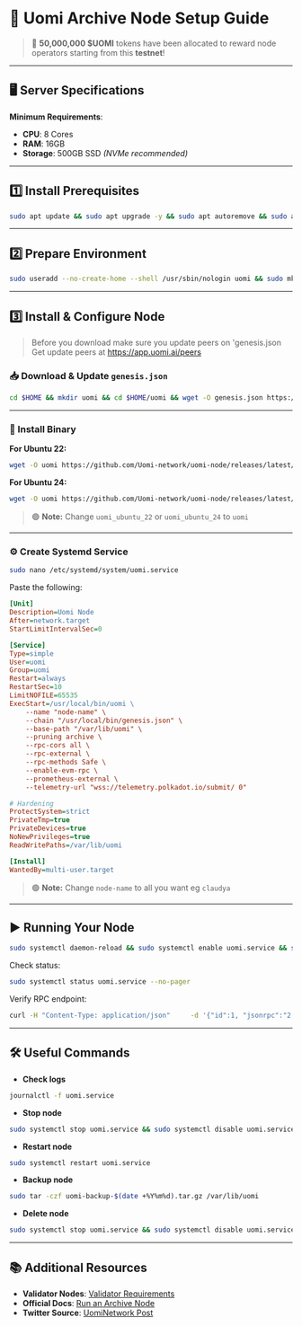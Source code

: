 # 🚀 Uomi Archive Node Setup Guide

> 🎉 **50,000,000 $UOMI** tokens have been allocated to reward node operators starting from this **testnet**!

---

## 🖥 Server Specifications

**Minimum Requirements**:
- **CPU**: 8 Cores
- **RAM**: 16GB
- **Storage**: 500GB SSD *(NVMe recommended)*

---

## 1️⃣ Install Prerequisites
```bash
sudo apt update && sudo apt upgrade -y && sudo apt autoremove && sudo apt-get install -y     curl     jq     build-essential     libssl-dev     pkg-config     cmake     git     libclang-dev && sudo ufw allow ssh && sudo ufw allow 9944/tcp && sudo ufw allow 30333/tcp
```

---

## 2️⃣ Prepare Environment
```bash
sudo useradd --no-create-home --shell /usr/sbin/nologin uomi && sudo mkdir -p /var/lib/uomi && sudo chown -R uomi:uomi /var/lib/uomi
```

---

## 3️⃣ Install & Configure Node

> Before you download make sure you update peers on 'genesis.json
> Get update peers at https://app.uomi.ai/peers

### 📥 Download & Update `genesis.json`
```bash
cd $HOME && mkdir uomi && cd $HOME/uomi && wget -O genesis.json https://github.com/Uomi-network/uomi-node/releases/latest/download/genesis.json && jq '.bootNodes = [Paste Peers In Here]' /usr/local/bin/genesis.json > tmp && sudo mv tmp /usr/local/bin/genesis.json
```

---

### 🐧 Install Binary

**For Ubuntu 22:**
```bash
wget -O uomi https://github.com/Uomi-network/uomi-node/releases/latest/download/uomi_ubuntu_22 && chmod +x uomi && sudo cp uomi /usr/local/bin/ && sudo chmod +x /usr/local/bin/uomi && sudo cp genesis.json /usr/local/bin/
```

**For Ubuntu 24:**
```bash
wget -O uomi https://github.com/Uomi-network/uomi-node/releases/latest/download/uomi_ubuntu_24 && chmod +x uomi && sudo cp uomi /usr/local/bin/ && sudo chmod +x /usr/local/bin/uomi && sudo cp genesis.json /usr/local/bin/
```
> 🟢 **Note:** Change `uomi_ubuntu_22` or `uomi_ubuntu_24` to `uomi`

---

### ⚙️ Create Systemd Service
```bash
sudo nano /etc/systemd/system/uomi.service
```
Paste the following:
```ini
[Unit]
Description=Uomi Node
After=network.target
StartLimitIntervalSec=0

[Service]
Type=simple
User=uomi
Group=uomi
Restart=always
RestartSec=10
LimitNOFILE=65535
ExecStart=/usr/local/bin/uomi \
    --name "node-name" \
    --chain "/usr/local/bin/genesis.json" \
    --base-path "/var/lib/uomi" \
    --pruning archive \
    --rpc-cors all \
    --rpc-external \
    --rpc-methods Safe \
    --enable-evm-rpc \
    --prometheus-external \
    --telemetry-url "wss://telemetry.polkadot.io/submit/ 0"

# Hardening
ProtectSystem=strict
PrivateTmp=true
PrivateDevices=true
NoNewPrivileges=true
ReadWritePaths=/var/lib/uomi

[Install]
WantedBy=multi-user.target
```

> 🟢 **Note:** Change `node-name` to all you want eg `claudya`

---

## ▶️ Running Your Node
```bash
sudo systemctl daemon-reload && sudo systemctl enable uomi.service && sudo systemctl start uomi.service
```

Check status:
```bash
sudo systemctl status uomi.service --no-pager
```

Verify RPC endpoint:
```bash
curl -H "Content-Type: application/json"     -d '{"id":1, "jsonrpc":"2.0", "method": "system_health", "params":[]}'     http://localhost:9944
```

---

## 🛠 Useful Commands

- **Check logs**
```bash
journalctl -f uomi.service
```

- **Stop node**
```bash
sudo systemctl stop uomi.service && sudo systemctl disable uomi.service
```

- **Restart node**
```bash
sudo systemctl restart uomi.service
```

- **Backup node**
```bash
sudo tar -czf uomi-backup-$(date +%Y%m%d).tar.gz /var/lib/uomi
```

- **Delete node**
```bash
sudo systemctl stop uomi.service && sudo systemctl disable uomi.service && sudo rm /etc/systemd/system/uomi.service && sudo systemctl daemon-reload && rm -rf /$HOME/uomi
```

---

## 📚 Additional Resources
- **Validator Nodes**: [Validator Requirements](https://docs.uomi.ai/build/run-a-node/become-a-validator/validator-requirements)
- **Official Docs**: [Run an Archive Node](https://docs.uomi.ai/build/run-a-node/run-an-archive-node/binary)
- **Twitter Source**: [UomiNetwork Post](https://x.com/UomiNetwork/status/1882845075887042857)
